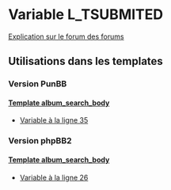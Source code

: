 # Variable L_TSUBMITED
[Explication sur le forum des forums](http://forum.forumactif.com/t294113-listing-des-variables#L_TSUBMITED)

## Utilisations dans les templates

### Version PunBB

#### [Template album_search_body](punbb/album_search_body.md)
* [Variable à la ligne 35](../punbb/album_search_body.tpl#L35)

### Version phpBB2

#### [Template album_search_body](subsilver/album_search_body.md)
* [Variable à la ligne 26](../subsilver/album_search_body.tpl#L26)